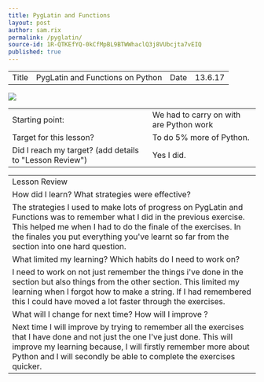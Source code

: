 ```yaml
---
title: PygLatin and Functions
layout: post
author: sam.rix
permalink: /pyglatin/
source-id: 1R-QTKEfYQ-0kCfMpBL9BTWWhaclQ3j8VUbcjta7vEIQ
published: true
---
```

<table>
  <tr>
    <td>Title</td>
    <td>PygLatin and Functions on Python</td>
    <td>Date</td>
    <td>13.6.17</td>
  </tr>
</table>
<img src="https://github.com/jackm245/jackm245.github.io/blob/master/images/pyglatin.png?raw=true">

<table>
  <tr>
    <td>Starting point:</td>
    <td>We had to carry on with are Python work</td>
  </tr>
  <tr>
    <td>Target for this lesson?</td>
    <td>To do 5% more of Python.</td>
  </tr>
  <tr>
    <td>Did I reach my target? 
(add details to "Lesson Review")</td>
    <td>Yes I did.</td>
  </tr>
</table>


<table>
  <tr>
    <td>Lesson Review</td>
  </tr>
  <tr>
    <td>How did I learn? What strategies were effective?</td>
  </tr>
  <tr>
    <td>The strategies I used to make lots of progress on PygLatin and Functions was to remember what I did in the previous exercise. This helped me when I had to do the finale of the exercises. In the finales you put everything you've learnt so far from the section into one hard question.</td>
  </tr>
  <tr>
    <td>What limited my learning? Which habits do I need to work on?</td>
  </tr>
  <tr>
    <td>I need to work on not just remember the things i've done in the section but also things from  the other section. This limited my learning when I forgot how to make a string. If I had remembered this I could have moved a lot faster through the exercises.</td>
  </tr>
  <tr>
    <td>What will I change for next time? How will I improve ?</td>
  </tr>
  <tr>
    <td>Next time I will improve by trying to remember all the exercises that I have done and not just the one I've just done. This will improve my learning because, I will firstly remember more about Python and I will secondly be able to complete the exercises quicker.</td>
  </tr>
</table>


